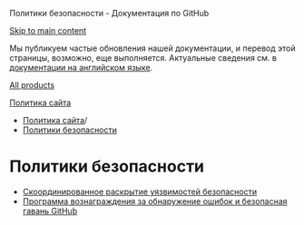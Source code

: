 Политики безопасности - Документация по GitHub

[Skip to main content](#main-content)

Мы публикуем частые обновления нашей документации, и перевод этой страницы, возможно, еще выполняется. Актуальные сведения см. в [документации на английском языке](/en).

[All products](/ru)

[Политика сайта](/ru/site-policy)

* [Политика сайта](/ru/site-policy)/
* [Политики безопасности](/ru/site-policy/security-policies)

Политики безопасности
==========

* [Скоординированное раскрытие уязвимостей безопасности](/ru/site-policy/security-policies/coordinated-disclosure-of-security-vulnerabilities)
* [Программа вознаграждения за обнаружение ошибок и безопасная гавань GitHub](/ru/site-policy/security-policies/github-bug-bounty-program-legal-safe-harbor)
